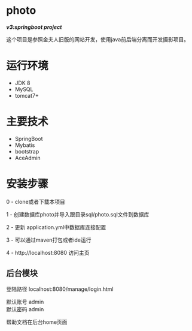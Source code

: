 # photo
***v3:springboot project***


这个项目是参照金夫人旧版的网站开发，使用java前后端分离而开发摄影项目。

# 运行环境
- JDK 8
- MySQL
- tomcat7+

# 主要技术

- SpringBoot
- Mybatis
- bootstrap
- AceAdmin




# 安装步骤

0 - clone或者下载本项目

1 - 创建数据库photo并导入跟目录sql/photo.sql文件到数据库

2 - 更新 application.yml中数据库连接配置

3 - 可以通过maven打包或者ide运行

4 - http://localhost:8080 访问主页



## 后台模块

登陆路径 localhost:8080/manage/login.html

默认账号 admin<br>
默认密码 admin

帮助文档在后台home页面


